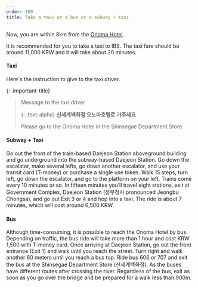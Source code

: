 ```yaml
---
order: 100
title: Take a taxi or a bus or a subway + taxi
---
```

Now, you are within 8km from the [Onoma Hotel](https://www.marriott.com/en-us/hotels/cjjak-hotel-onoma-daejeon-autograph-collection/overview/).

It is recommended for you to take a taxi to IBS. The taxi fare should be around 11,000 KRW and it will take about 20 minutes.

#### Taxi
Here's the instruction to give to the taxi driver. 

{: .important-title}
> Message to the taxi driver
> 
> {: .text-alpha}
> **신세계백화점 오노마호텔로 가주세요**
> 
> Please go to the Onoma Hotel in the Shinsegae Department Store.

#### Subway + Taxi

Go out the front of the train-based Daejeon Station aboveground building and go underground into the subway-based Daejeon Station. Go down the escalator, make several lefts, go down another escalator, and use your transit card (T-money) or purchase a single use token. Walk 15 steps, turn left, go down the escalator, and go to the platform on your left. Trains come every 10 minutes or so. In fifteen minutes you’ll travel eight stations, exit at Government Complex, Daejeon Station (정부청사 pronounced Jeongbu Chongsa), and go out Exit 3 or 4 and hop into a taxi. The ride is about 7 minutes, which will cost around 6,500 KRW. 

#### Bus

Although time-consuming, it is possible to reach the Onoma Hotel by bus. Depending on traffic, the bus ride will take more than 1 hour and cost KRW 1,500 with T-money card. Once arriving at Daejeon Station, go out the front entrance (Exit 1) and walk until you reach the street. Turn right and walk another 60 meters until you reach a bus top. Ride bus 606 or 707 and exit the bus 
at the Shinsegae Department Store (신세계백화점). As the buses have different routes after crossing the river. Regardless of the bus, exit as soon as you go over the bridge and be prepared for a walk less than 900m.
